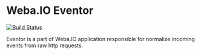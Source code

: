 Weba.IO Eventor
==============

[![Build Status](https://travis-ci.org/webaio/eventor.svg?branch=master)](https://travis-ci.org/webaio/eventor)

Eventor is a part of Weba.IO application responsible for normalize incoming events from raw http requests.